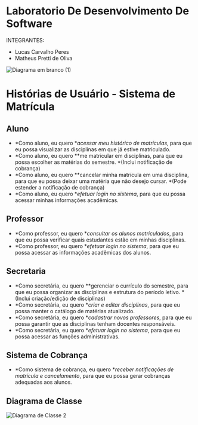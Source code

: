 # Laboratorio De Desenvolvimento De Software 
INTEGRANTES:
- Lucas Carvalho Peres 
- Matheus Pretti de Oliva

![Diagrama em branco (1)](https://github.com/user-attachments/assets/4d438038-c75d-4cf3-87c4-af26cd15af3c)


# Histórias de Usuário - Sistema de Matrícula

## Aluno
- *Como aluno, eu quero **acessar meu histórico de matrículas*, para que eu possa visualizar as disciplinas em que já estive matriculado.
- *Como aluno, eu quero **me matricular em disciplinas, para que eu possa escolher as matérias do semestre. *(Inclui notificação de cobrança)
- *Como aluno, eu quero **cancelar minha matrícula em uma disciplina, para que eu possa deixar uma matéria que não desejo cursar. *(Pode estender a notificação de cobrança)
- *Como aluno, eu quero **efetuar login no sistema*, para que eu possa acessar minhas informações acadêmicas.

## Professor
- *Como professor, eu quero **consultar os alunos matriculados*, para que eu possa verificar quais estudantes estão em minhas disciplinas.
- *Como professor, eu quero **efetuar login no sistema*, para que eu possa acessar as informações acadêmicas dos alunos.

## Secretaria
- *Como secretária, eu quero **gerenciar o currículo do semestre, para que eu possa organizar as disciplinas e estrutura do período letivo. *(Inclui criação/edição de disciplinas)
- *Como secretária, eu quero **criar e editar disciplinas*, para que eu possa manter o catálogo de matérias atualizado.
- *Como secretária, eu quero **cadastrar novos professores*, para que eu possa garantir que as disciplinas tenham docentes responsáveis.
- *Como secretária, eu quero **efetuar login no sistema*, para que eu possa acessar as funções administrativas.

## Sistema de Cobrança
- *Como sistema de cobrança, eu quero **receber notificações de matrícula e cancelamento*, para que eu possa gerar cobranças adequadas aos alunos.




## Diagrama de Classe

![Diagrama de Classe 2](https://github.com/user-attachments/assets/4fba03c7-138f-4d38-b021-3034e12b139c)








